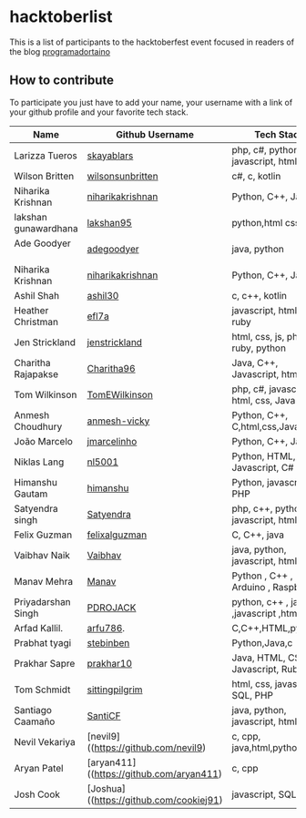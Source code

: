 # hacktoberlist


This is a list of participants to the hacktoberfest event focused in readers of the blog [programadortaino](https://www.programadortaino.com)

## How to contribute
To participate you just have to add your name, your username with a link of your github profile and your favorite tech stack.

| Name                 | Github Username                                         | Tech Stack                              |
| -------------------- | ------------------------------------------------------- | --------------------------------------- |
| Larizza Tueros       | [skayablars](https://github.com/skayablars)             | php, c#, python, javascript, html, css  |
| Wilson Britten       | [wilsonsunbritten](https://github.com/wilsonsunbritten) | c#, c, kotlin                           |
| Niharika Krishnan    | [niharikakrishnan](https://github.com/niharikakrishnan) | Python, C++, Java                       |
| lakshan gunawardhana | [lakshan95](https://github.com/lakshan95/)              | python,html css                         |
| Ade Goodyer          | [adegoodyer](https://github.com/adegoodyer)             | java, python                            |
| Niharika Krishnan    | [niharikakrishnan](https://github.com/niharikakrishnan) | Python, C++, Java                       |
| Ashil Shah           | [ashil30](https://github.com/ashil30)                   | c, c++, kotlin                          |
| Heather Christman    | [efl7a](https://github.com/efl7a)                       | javascript, html, css, ruby             |
| Jen Strickland       | [jenstrickland](https://github.com/jenstrickland)       | html, css, js, php, ruby, python        |
| Charitha Rajapakse   | [Charitha96](https://github.com/Charitha96)             | Java, C++, Javascript, html, css        |
| Tom Wilkinson        | [TomEWilkinson](https://github.com/TomEWilkinson/)      | php, c#, javascript, html, css, Java    |
| Anmesh Choudhury     | [anmesh-vicky](https://github.com/anmesh-vicky)         | Python, C++, C,html,css,Javascript      |
| João Marcelo         | [jmarcelinho](https://github.com/jmarcelinho)           | Python, C++, Java, C                    |
| Niklas Lang          | [nl5001](https://github.com/nl5001)                     | Python, HTML, CSS, Javascript, C#       |
| Himanshu Gautam      | [himanshu](https://github.com/himanshu81494)            | Python, javascript, C, PHP              |
| Satyendra singh      | [Satyendra](https://github.com/satysingh87)             | php, c++, python, javascript, html, css |
| Felix Guzman         | [felixalguzman](https://github.com/felixalguzman)       | C, C++, java                            |
| Vaibhav Naik         | [Vaibhav](https://github.com/vaibhavnaikprojects)       | java, python, javascript, html, css     |
| Manav Mehra          | [Manav](https://github.com/manavmehra96)                | Python , C++ , Arduino , Raspberry      |
| Priyadarshan Singh   | [PDROJACK](https://github.com/PDROJACK)                 | python, c++ , java ,javascript ,html    |
| Arfad Kallil.        | [arfu786](https://github.com/arfu786).                  | C,C++,HTML,python                       |
| Prabhat tyagi        | [stebinben](https://github.com/stebinben)               | Python,Java,c                           |
| Prakhar Sapre        | [prakhar10](https://github.com/prakhar10)               | Java, HTML, CSS, Javascript, Ruby       |
| Tom Schmidt          | [sittingpilgrim](https://github.com/sittingpilgrim)     | html, css, javascript, SQL, PHP         |
| Santiago Caamaño     | [SantiCF](https://github.com/SantiCF)                   | java, python, javascript, html, css     |
| Nevil Vekariya       | [nevil9]((https://github.com/nevil9)                    | c, cpp, java,html,python,ruby,          |
| Aryan Patel          | [aryan411]((https://github.com/aryan411)                | c, cpp                                  |
| Josh Cook            | [Joshua]((https://github.com/cookiej91)                 | javascript, SQL, Swift                  |

